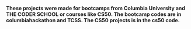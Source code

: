 **These projects were made for bootcamps from Columbia University and THE CODER SCHOOL or courses like CS50. The bootcamp codes are in columbiahackathon and TCSS. The CS50 projects is in the cs50 code.**